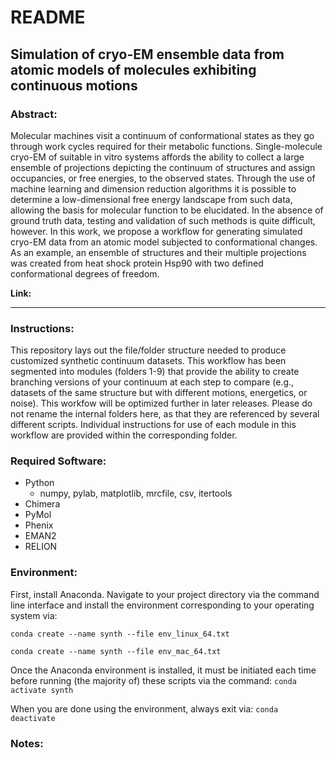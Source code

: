 # README
## Simulation of cryo-EM ensemble data from atomic models of molecules exhibiting continuous motions

### Abstract:
Molecular machines visit a continuum of conformational states as they go through work cycles required for their metabolic functions. Single-molecule cryo-EM of suitable in vitro systems affords the ability to collect a large ensemble of projections depicting the continuum of structures and assign occupancies, or free energies, to the observed states. Through the use of machine learning and dimension reduction algorithms it is possible to determine a low-dimensional free energy landscape from such data, allowing the basis for molecular function to be elucidated. In the absence of ground truth data, testing and validation of such methods is quite difficult, however. In this work, we propose a workflow for generating simulated cryo-EM data from an atomic model subjected to conformational changes. As an example, an ensemble of structures and their multiple projections was created from heat shock protein Hsp90 with two defined conformational degrees of freedom.

**Link:**

---

### Instructions:
This repository lays out the file/folder structure needed to produce customized synthetic continuum datasets. This workflow has been segmented into modules (folders 1-9) that provide the ability to create branching versions of your continuum at each step to compare (e.g., datasets of the same structure but with different motions, energetics, or noise). This workfow will be optimized further in later releases. Please do not rename the internal folders here, as that they are referenced by several different scripts. Individual instructions for use of each module in this workflow are provided within the corresponding folder. 

### Required Software:
- Python
  - numpy, pylab, matplotlib, mrcfile, csv, itertools
- Chimera
- PyMol
- Phenix
- EMAN2
- RELION

### Environment:
First, install Anaconda. Navigate to your project directory via the command line interface and install the environment corresponding to your operating system via:

`conda create --name synth --file env_linux_64.txt`

`conda create --name synth --file env_mac_64.txt`

Once the Anaconda environment is installed, it must be initiated each time before running (the majority of) these scripts via the command: `conda activate synth`

When you are done using the environment, always exit via: `conda deactivate`

### Notes:

